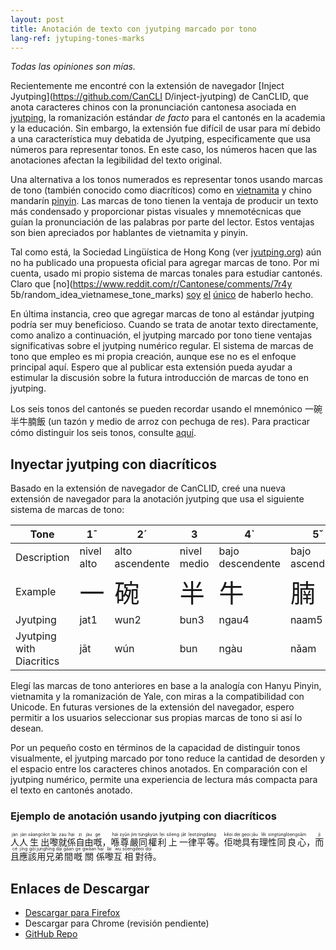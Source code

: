 ```yaml
---
layout: post
title: Anotación de texto con jyutping marcado por tono
lang-ref: jytuping-tones-marks
---
```


_Todas las opiniones son mías._

Recientemente me encontré con la extensión de navegador [Inject Jyutping](https://github.com/CanCLI D/inject-jyutping) de CanCLID, que anota caracteres chinos con la pronunciación cantonesa asociada en [jyutping](https://es.wikipedia.org/wiki/Jyutping), la romanización estándar _de facto_ para el cantonés en la academia y la educación. Sin embargo, la extensión fue difícil de usar para mí debido a una característica muy debatida de Jyutping, especificamente que usa números para representar tonos. En este caso, los números hacen que las anotaciones afectan la legibilidad del texto original.

Una alternativa a los tonos numerados es representar tonos usando marcas de tono (también conocido como diacríticos) como en [vietnamita](https://en.wikipedia.org/wiki/Vietnamese_alphabet) y chino mandarín [pinyin](https://en.wikipedia.org/wiki/Pinyin). Las marcas de tono tienen la ventaja de producir un texto más condensado y proporcionar pistas visuales y mnemotécnicas que guían la pronunciación de las palabras por parte del lector. Estos ventajas son bien apreciados por hablantes de vietnamita y pinyin.

Tal como está, la Sociedad Lingüística de Hong Kong (ver [jyutping.org](https://jyutping.org)) aún no ha publicado una propuesta oficial para agregar marcas de tono. Por mi cuenta, usado mi propio sistema de marcas tonales para estudiar cantonés. Claro que [no](https://www.reddit.com/r/Cantonese/comments/7r4y 5b/random_idea_vietnamese_tone_marks) [soy](http://www.cantonese.sheik.co.uk/phorum/read.php?1,127274,131154) [el](https://www.amazon.com/Cantonese-Everyone-English-Chinese/dp/9620718615) [único](https://www.facebook.com/CantoneseABC) de haberlo hecho.

En última instancia, creo que agregar marcas de tono al estándar jyutping podría ser muy beneficioso. Cuando se trata de anotar texto directamente, como analizo a continuación, el jyutping marcado por tono tiene ventajas significativas sobre el jyutping numérico regular. El sistema de marcas de tono que empleo es mi propia creación, aunque ese no es el enfoque principal aquí. Espero que al publicar esta extensión pueda ayudar a estimular la discusión sobre la futura introducción de marcas de tono en jyutping.

Los seis tonos del cantonés se pueden recordar usando el mnemónico 一碗半牛腩飯 (un tazón y medio de arroz con pechuga de res). Para practicar cómo distinguir los seis tonos, consulte [aquí](https://jyutping.org/en/docs/tone/).

## Inyectar jyutping con diacríticos
Basado en la extensión de navegador de CanCLID, creé una nueva extensión de navegador para la anotación jyutping que usa el siguiente sistema de marcas de tono:

| Tone | 1¯ | 2´ | 3   | 4` | 5ˇ | 6. |
|-------------|---|---|---|---|---|---|
| Description  | nivel alto | alto ascendente | nivel medio | bajo descendente | bajo ascendente | nivel bajo |
| Example   | <span style="font-size:250%;">一</span> | <span style="font-size:250%;">碗</span> | <span style="font-size:250%;">半</span> | <span style="font-size:250%;">牛</span> | <span style="font-size:250%;">腩</span> | <span style="font-size:250%;">飯</span> |
| Jyutping   | jat1 | wun2 | bun3 | ngau4 | naam5 | faan6 |
| Jyutping with Diacritics  | jāt | wún | bun | ngàu | nǎam | fạan |

Elegí las marcas de tono anteriores en base a la analogía con Hanyu Pinyin, vietnamita y la romanización de Yale, con miras a la compatibilidad con Unicode. En futuras versiones de la extensión del navegador, espero permitir a los usuarios seleccionar sus propias marcas de tono si así lo desean.

Por un pequeño costo en términos de la capacidad de distinguir tonos visualmente, el jyutping marcado por tono reduce la cantidad de desorden y el espacio entre los caracteres chinos anotados. En comparación con el jyutping numérico, permite una experiencia de lectura más compacta para el texto en cantonés anotado.

### Ejemplo de anotación usando jyutping con diacríticos
<p><ruby class="inject-jyutping">人<rp>(</rp><rt lang="yue-Latn">jàn</rt><rp>)</rp></ruby><ruby class="inject-jyutping">人<rp>(</rp><rt lang="yue-Latn">jàn</rt><rp>)</rp></ruby><ruby class="inject-jyutping">生<rp>(</rp><rt lang="yue-Latn">sāang</rt><rp>)</rp></ruby><ruby class="inject-jyutping">出<rp>(</rp><rt lang="yue-Latn">cēot</rt><rp>)</rp></ruby><ruby class="inject-jyutping">嚟<rp>(</rp><rt lang="yue-Latn">lài</rt><rp>)</rp></ruby><ruby class="inject-jyutping">就<rp>(</rp><rt lang="yue-Latn">zạu</rt><rp>)</rp></ruby><ruby class="inject-jyutping">係<rp>(</rp><rt lang="yue-Latn">hại</rt><rp>)</rp></ruby><ruby class="inject-jyutping">自<rp>(</rp><rt lang="yue-Latn">zị</rt><rp>)</rp></ruby><ruby class="inject-jyutping">由<rp>(</rp><rt lang="yue-Latn">jàu</rt><rp>)</rp></ruby><ruby class="inject-jyutping">嘅<rp>(</rp><rt lang="yue-Latn">ge</rt><rp>)</rp></ruby>，<ruby class="inject-jyutping">喺<rp>(</rp><rt lang="yue-Latn">hái</rt><rp>)</rp></ruby><ruby class="inject-jyutping">尊<rp>(</rp><rt lang="yue-Latn">zyūn</rt><rp>)</rp></ruby><ruby class="inject-jyutping">嚴<rp>(</rp><rt lang="yue-Latn">jìm</rt><rp>)</rp></ruby><ruby class="inject-jyutping">同<rp>(</rp><rt lang="yue-Latn">tùng</rt><rp>)</rp></ruby><ruby class="inject-jyutping">權<rp>(</rp><rt lang="yue-Latn">kyùn</rt><rp>)</rp></ruby><ruby class="inject-jyutping">利<rp>(</rp><rt lang="yue-Latn">lẹi</rt><rp>)</rp></ruby><ruby class="inject-jyutping">上<rp>(</rp><rt lang="yue-Latn">sǒeng</rt><rp>)</rp></ruby><ruby class="inject-jyutping">一<rp>(</rp><rt lang="yue-Latn">jāt</rt><rp>)</rp></ruby><ruby class="inject-jyutping">律<rp>(</rp><rt lang="yue-Latn">lẹot</rt><rp>)</rp></ruby><ruby class="inject-jyutping">平<rp>(</rp><rt lang="yue-Latn">pìng</rt><rp>)</rp></ruby><ruby class="inject-jyutping">等<rp>(</rp><rt lang="yue-Latn">dáng</rt><rp>)</rp></ruby>。<ruby class="inject-jyutping">佢<rp>(</rp><rt lang="yue-Latn">kěoi</rt><rp>)</rp></ruby><ruby class="inject-jyutping">哋<rp>(</rp><rt lang="yue-Latn">dẹi</rt><rp>)</rp></ruby><ruby class="inject-jyutping">具<rp>(</rp><rt lang="yue-Latn">gẹoi</rt><rp>)</rp></ruby><ruby class="inject-jyutping">有<rp>(</rp><rt lang="yue-Latn">jǎu</rt><rp>)</rp></ruby><ruby class="inject-jyutping">理<rp>(</rp><rt lang="yue-Latn">lěi</rt><rp>)</rp></ruby><ruby class="inject-jyutping">性<rp>(</rp><rt lang="yue-Latn">sing</rt><rp>)</rp></ruby><ruby class="inject-jyutping">同<rp>(</rp><rt lang="yue-Latn">tùng</rt><rp>)</rp></ruby><ruby class="inject-jyutping">良<rp>(</rp><rt lang="yue-Latn">lòeng</rt><rp>)</rp></ruby><ruby class="inject-jyutping">心<rp>(</rp><rt lang="yue-Latn">sām</rt><rp>)</rp></ruby>，<ruby class="inject-jyutping">而<rp>(</rp><rt lang="yue-Latn">jì</rt><rp>)</rp></ruby><ruby class="inject-jyutping">且<rp>(</rp><rt lang="yue-Latn">cé</rt><rp>)</rp></ruby><ruby class="inject-jyutping">應<rp>(</rp><rt lang="yue-Latn">jīng</rt><rp>)</rp></ruby><ruby class="inject-jyutping">該<rp>(</rp><rt lang="yue-Latn">gōi</rt><rp>)</rp></ruby><ruby class="inject-jyutping">用<rp>(</rp><rt lang="yue-Latn">jụng</rt><rp>)</rp></ruby><ruby class="inject-jyutping">兄<rp>(</rp><rt lang="yue-Latn">hīng</rt><rp>)</rp></ruby><ruby class="inject-jyutping">弟<rp>(</rp><rt lang="yue-Latn">dại</rt><rp>)</rp></ruby><ruby class="inject-jyutping">間<rp>(</rp><rt lang="yue-Latn">gāan</rt><rp>)</rp></ruby><ruby class="inject-jyutping">嘅<rp>(</rp><rt lang="yue-Latn">ge</rt><rp>)</rp></ruby><ruby class="inject-jyutping">關<rp>(</rp><rt lang="yue-Latn">gwāan</rt><rp>)</rp></ruby><ruby class="inject-jyutping">係<rp>(</rp><rt lang="yue-Latn">hại</rt><rp>)</rp></ruby><ruby class="inject-jyutping">嚟<rp>(</rp><rt lang="yue-Latn">lài</rt><rp>)</rp></ruby><ruby class="inject-jyutping">互<rp>(</rp><rt lang="yue-Latn">wụ</rt><rp>)</rp></ruby><ruby class="inject-jyutping">相<rp>(</rp><rt lang="yue-Latn">sōeng</rt><rp>)</rp></ruby><ruby class="inject-jyutping">對<rp>(</rp><rt lang="yue-Latn">deoi</rt><rp>)</rp></ruby><ruby class="inject-jyutping">待<rp>(</rp><rt lang="yue-Latn">dọi</rt><rp>)</rp></ruby>。
</p>

## Enlaces de Descargar
- [Descargar para Firefox](https://addons.mozilla.org/en-US/firefox/addon/inject-jyutping-diacritics/)
- Descargar para Chrome (revisión pendiente)
- [GitHub Repo](https://github.com/kennitochang/inject-jyutping)
